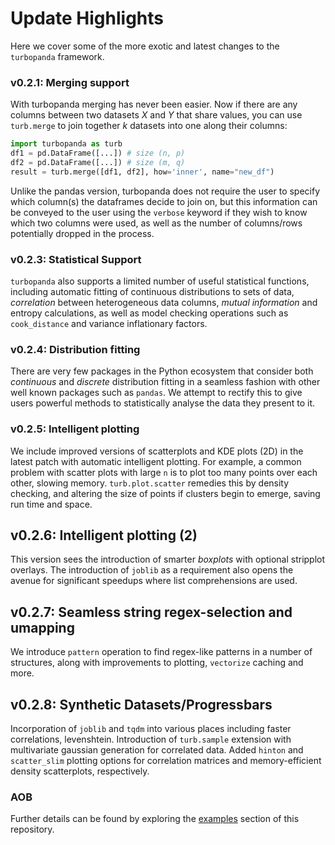 # Update Highlights

Here we cover some of the more exotic and latest 
changes to the `turbopanda` framework.

### v0.2.1: Merging support

With turbopanda merging has never been easier. Now if there are any columns between two datasets $X$ and $Y$ 
that share values, you can use `turb.merge` to join together $k$ datasets into one along their columns:

```python
import turbopanda as turb
df1 = pd.DataFrame([...]) # size (n, p)
df2 = pd.DataFrame([...]) # size (m, q)
result = turb.merge([df1, df2], how='inner', name="new_df")
```

Unlike the pandas version, turbopanda does not require the user to specify which column(s) the dataframes
decide to join on, but this information can be conveyed to the user using the `verbose` keyword if they
wish to know which two columns were used, as well as the number of columns/rows potentially dropped in the
process.

### v0.2.3: Statistical Support

`turbopanda` also supports a limited number of useful statistical functions, including 
automatic fitting of continuous distributions to sets of data, *correlation* between 
heterogeneous data columns, *mutual information* and entropy calculations, as well as
model checking operations such as `cook_distance` and variance inflationary factors.

### v0.2.4: Distribution fitting

There are very few packages in the Python ecosystem that consider both *continuous* and *discrete* distribution
fitting in a seamless fashion with other well known packages such as `pandas`. We attempt to rectify this
to give users powerful methods to statistically analyse the data they present to it.

### v0.2.5: Intelligent plotting

We include improved versions of scatterplots and KDE plots (2D) in the latest patch
with automatic intelligent plotting. For example, a common problem with scatter plots with large `n`
is to plot too many points over each other, slowing memory. `turb.plot.scatter` remedies this
by density checking, and altering the size of points if clusters begin to emerge, saving run time and
space.

## v0.2.6: Intelligent plotting (2)
This version sees the introduction of smarter *boxplots* with optional stripplot overlays. The introduction of
`joblib` as a requirement also opens the avenue for significant speedups where list comprehensions are used.

## v0.2.7: Seamless string regex-selection and umapping

We introduce `pattern` operation to find regex-like patterns in a number of structures, along with improvements to plotting, `vectorize` caching and more.

## v0.2.8: Synthetic Datasets/Progressbars

Incorporation of `joblib` and `tqdm` into various places including faster correlations, levenshtein. Introduction of `turb.sample` extension with multivariate gaussian generation for correlated data. Added `hinton` and `scatter_slim` plotting options for correlation matrices and memory-efficient density scatterplots, respectively. 

### AOB

Further details can be found by exploring the 
[examples](https://github.com/gregparkes/turbopanda/blob/master/examples/) 
section of this repository.